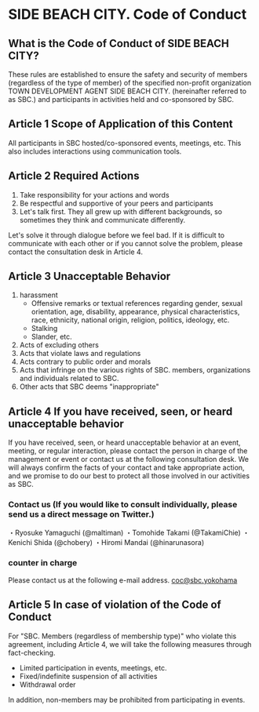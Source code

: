 # SIDE BEACH CITY. Code of Conduct  
## What is the Code of Conduct of SIDE BEACH CITY?
 
These rules are established to ensure the safety and security of members (regardless of the type of member) of the specified non-profit organization TOWN DEVELOPMENT AGENT SIDE BEACH CITY. (hereinafter referred to as SBC.) and participants in activities held and co-sponsored by SBC.


## Article 1 Scope of Application of this Content  
All participants in SBC hosted/co-sponsored events, meetings, etc. This also includes interactions using communication tools.



## Article 2 Required Actions  
1. Take responsibility for your actions and words 
2. Be respectful and supportive of your peers and participants 
3. Let's talk first. They all grew up with different backgrounds, so sometimes they think and communicate differently.

Let's solve it through dialogue before we feel bad.
If it is difficult to communicate with each other or if you cannot solve the problem, please contact the consultation desk in Article 4.

## Article 3 Unacceptable Behavior  
1.	harassment 
    * Offensive remarks or textual references regarding gender, sexual orientation, age, disability, appearance, physical characteristics, race, ethnicity, national origin, religion, politics, ideology, etc.
    * Stalking
    * Slander, etc.
2. Acts of excluding others 
3. Acts that violate laws and regulations 
4. Acts contrary to public order and morals 
5. Acts that infringe on the various rights of SBC. members, organizations and individuals related to SBC. 
6. Other acts that SBC deems "inappropriate"  


## Article 4 If you have received, seen, or heard unacceptable behavior  
If you have received, seen, or heard unacceptable behavior at an event, meeting, or regular interaction, please contact the person in charge of the management or event or contact us at the following consultation desk.
We will always confirm the facts of your contact and take appropriate action, and we promise to do our best to protect all those involved in our activities as SBC.

### Contact us  (If you would like to consult individually, please send us a direct message on Twitter.)
・Ryosuke Yamaguchi (@maltiman)
・Tomohide Takami (@TakamiChie)
・Kenichi Shida (@chobery)
・Hiromi Mandai (@hinarunasora)　

### counter in charge
Please contact us at the following e-mail address.
[coc@sbc.yokohama](mailto:coc@sbc.yokohama)

## Article 5 In case of violation of the Code of Conduct  
For "SBC. Members (regardless of membership type)" who violate this agreement, including Article 4, we will take the following measures through fact-checking.

* Limited participation in events, meetings, etc.
* Fixed/indefinite suspension of all activities
* Withdrawal order

In addition, non-members may be prohibited from participating in events.
